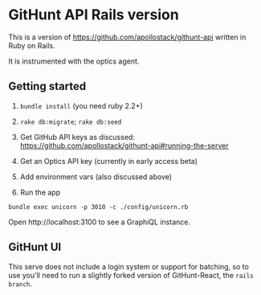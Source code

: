 GitHunt API Rails version
=========================

This is a version of https://github.com/apollostack/githunt-api written in Ruby on Rails.

It is instrumented with the optics agent.

## Getting started

1. `bundle install` (you need ruby 2.2+)

2. `rake db:migrate`; `rake db:seed`

3. Get GitHub API keys as discussed: https://github.com/apollostack/githunt-api#running-the-server

4. Get an Optics API key (currently in early access beta)

5. Add environment vars (also discussed above)

6. Run the app

```
bundle exec unicorn -p 3010 -c ./config/unicorn.rb
```

Open http://localhost:3100 to see a GraphiQL instance.

## GitHunt UI

This serve does not include a login system or support for batching, so to use you'll need to run a slightly forked version of GitHunt-React, the `rails branch`.
